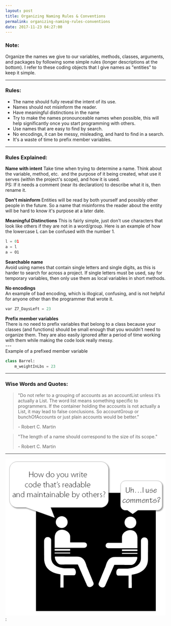```yaml
---
layout: post
title: Organizing Naming Rules & Conventions
permalink: organizing-naming-rules-conventions
date: 2017-11-23 04:27:00
---
```


### Note:

Organize the names we give to our variables, methods, classes, arguments, and packages by following some simple rules (longer descriptions at the bottom). I refer to these coding objects that I give names as "entities" to keep it simple.

---

### Rules:

  - The name should fully reveal the intent of its use.
  - Names should not misinform the reader.
  - Have meaningful distinctions in the name
  - Try to make the names pronounceable names when possible, this will help significantly once you start programming with others.
  - Use names that are easy to find by search.
  - No encodings, it can be messy, misleading, and hard to find in a search.
  - It's a waste of time to prefix member variables.

---

### Rules Explained:

**Name with intent**
Take time when trying to determine a name. Think about the variable, method, etc.  and the purpose of it being created, what use it serves (within the project's scope), and how it is used.  
PS: If it needs a comment (near its declaration) to describe what it is, then rename it.

**Don't misinform**
Entities will be read by both yourself and possibly other people in the future. So a name that misinforms the reader about the entity will be hard to know it's purpose at a later date.

**Meaningful Distinctions**
This is fairly simple, just don't use characters that look like others if they are not in a word/group. Here is an example of how the lowercase L can be confused with the number 1.

```python
l = 01
a = l
a = O1
```

**Searchable name**  
Avoid using names that contain single letters and single digits, as this
is harder to search for across a project. If single letters must be
used, say for temporary variables, then only use them as local variables
in short methods.

**No encodings**  
An example of bad encoding, which is illogical, confusing, and is not helpful
for anyone other than the programmer that wrote it.
```python
var Z7_DaysLeft = 23
```

**Prefix member variables**  
There is no need to prefix variables that belong to a class because your
classes (and functions) should be small enough that you wouldn't need to
organize them. They are also easily ignored after a period of time
working with them while making the code look really messy.  
\---  
Example of a prefixed member variable
```python
class Barrel:
    m_weightInLbs = 23
```

---

### Wise Words and Quotes:

> "Do not refer to a grouping of accounts as an accountList unless it’s
> actually a List. The word list means something specific to
> programmers. If the container holding the accounts is not actually a
> List, it may lead to false conclusions. So accountGroup or
> bunchOfAccounts or just plain accounts would be better."
>
> \- Robert C. Martin

> "The length of a name should correspond to the size of its scope."
>
> \- Robert C. Martin

---

![comment_question](../images/comment_question.png):
